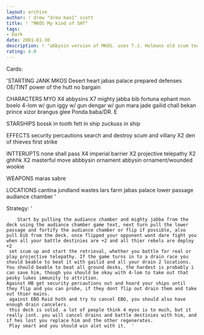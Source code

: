 ```yaml
---
layout: archive
author: ! drew "drew man1" scott
title: ! "MKOS My kind of SHT"
tags:
- Dark
date: 2001-01-30
description: ! "abbysin version of MKOS. uses T.J. Holmans old scum tech. also battles retrieves and..oh yeah WIN."
rating: 4.0
---
```

Cards: 

'STARTING JANK
MKOS
Desert heart
jabas palace
prepared defenses
OE/TINT
power of the hutt
no bargain

CHARACTERS
MYO X4
abbysins X7
mighty jabba
bib fortuna
ephant mon
boelo
4-lom w/ gun
iggy w/ gun
dengar w/ gun
mara jade
gailid
chall bekan
prince xizor
brangus glee
Ponda baba/DR. E

STARSHIPS
bossk in tooth
fett in ship
zuckuss in ship

EFFECTS
security percautions
search and destroy
scum and villany X2
den of thieves
first strike

INTTERUPTS
none shall pass X4
imperial barrier X2
projective telepathy X2
ghhhk X2
masterful move
abbbysin ornament
abbysin ornament/wounded wookie

WEAPONS
maras sabre

LOCATIONS
cantina
jundland wastes
lars farm
jabas palace lower passage
audiance chamber '

Strategy: '

	    Start by pulling the audiance chamber and mighty jabba from the deck using the audiance chamber game text, next turn pull the lower passage and fortify the audiance chamber or flip if possible, also pull bib from the deck. once flipped your opponent wont dare fight you when all your battle destinies are +2 and all thier rebels are deploy +2
	 set scum up and start the retrieval, whether you battle for real or play projective telepathy. If the game turns in to a drain race you should beable to beat it with gailid and all your drain 2 locations.
	You should beable to beat all ground decks, the hardest is probably i can save him, though you should be okay with 4-lom to take out that pesky lukes immunity to attrition.
	Against HB get security percautions out and hoard your ships until they flip and you can probe, if they dont flip out drain them and take out thier mains.
	 against EBO Raid hoth and try to cancel EBO, you should also have enough drain cancelers.
	 this deck is solid. a lot of people think 4 myos is to much, but it really isnt. you will cancel drains and battle destinies with him, and if hes lost you replace him and the other regenerates.
	 Play smart and you should win alot with it.  '